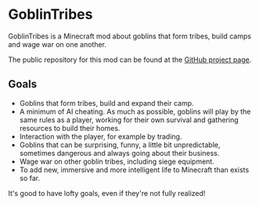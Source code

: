 ﻿GoblinTribes
============

GoblinTribes is a Minecraft mod about goblins that form tribes, build camps and wage war on one another.

The public repository for this mod can be found at the [GitHub project page][project].

[project]:https://github.com/Lyneira/GoblinTribes

Goals
-----

* Goblins that form tribes, build and expand their camp.
* A minimum of AI cheating. As much as possible, goblins will play by the same rules as a player, working for their own survival and gathering resources to build their homes.
* Interaction with the player, for example by trading.
* Goblins that can be surprising, funny, a little bit unpredictable, sometimes dangerous and always going about their business.
* Wage war on other goblin tribes, including siege equipment.
* To add new, immersive and more intelligent life to Minecraft than exists so far.

It's good to have lofty goals, even if they're not fully realized!